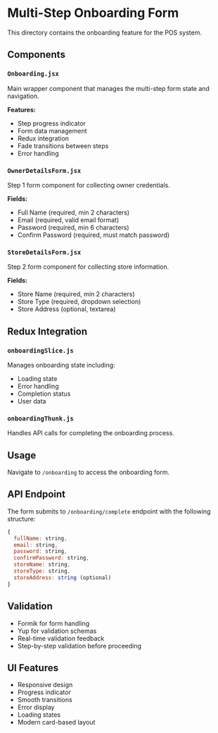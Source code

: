 # Multi-Step Onboarding Form

This directory contains the onboarding feature for the POS system.

## Components

### `Onboarding.jsx`
Main wrapper component that manages the multi-step form state and navigation.

**Features:**
- Step progress indicator
- Form data management
- Redux integration
- Fade transitions between steps
- Error handling

### `OwnerDetailsForm.jsx`
Step 1 form component for collecting owner credentials.

**Fields:**
- Full Name (required, min 2 characters)
- Email (required, valid email format)
- Password (required, min 6 characters)
- Confirm Password (required, must match password)

### `StoreDetailsForm.jsx`
Step 2 form component for collecting store information.

**Fields:**
- Store Name (required, min 2 characters)
- Store Type (required, dropdown selection)
- Store Address (optional, textarea)

## Redux Integration

### `onboardingSlice.js`
Manages onboarding state including:
- Loading state
- Error handling
- Completion status
- User data

### `onboardingThunk.js`
Handles API calls for completing the onboarding process.

## Usage

Navigate to `/onboarding` to access the onboarding form.

## API Endpoint

The form submits to `/onboarding/complete` endpoint with the following structure:

```javascript
{
  fullName: string,
  email: string,
  password: string,
  confirmPassword: string,
  storeName: string,
  storeType: string,
  storeAddress: string (optional)
}
```

## Validation

- Formik for form handling
- Yup for validation schemas
- Real-time validation feedback
- Step-by-step validation before proceeding

## UI Features

- Responsive design
- Progress indicator
- Smooth transitions
- Error display
- Loading states
- Modern card-based layout 